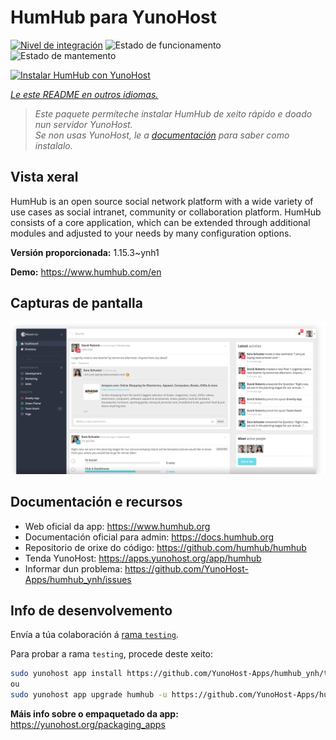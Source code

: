 <!--
NOTA: Este README foi creado automáticamente por <https://github.com/YunoHost/apps/tree/master/tools/readme_generator>
NON debe editarse manualmente.
-->

# HumHub para YunoHost

[![Nivel de integración](https://dash.yunohost.org/integration/humhub.svg)](https://dash.yunohost.org/appci/app/humhub) ![Estado de funcionamento](https://ci-apps.yunohost.org/ci/badges/humhub.status.svg) ![Estado de mantemento](https://ci-apps.yunohost.org/ci/badges/humhub.maintain.svg)

[![Instalar HumHub con YunoHost](https://install-app.yunohost.org/install-with-yunohost.svg)](https://install-app.yunohost.org/?app=humhub)

*[Le este README en outros idiomas.](./ALL_README.md)*

> *Este paquete permíteche instalar HumHub de xeito rápido e doado nun servidor YunoHost.*  
> *Se non usas YunoHost, le a [documentación](https://yunohost.org/install) para saber como instalalo.*

## Vista xeral

HumHub is an open source social network platform with a wide variety of use cases as social intranet, community or collaboration platform. HumHub consists of a core application, which can be extended through additional modules and adjusted to your needs by many configuration options. 


**Versión proporcionada:** 1.15.3~ynh1

**Demo:** <https://www.humhub.com/en>

## Capturas de pantalla

![Captura de pantalla de HumHub](./doc/screenshots/app_small.png)

## Documentación e recursos

- Web oficial da app: <https://www.humhub.org>
- Documentación oficial para admin: <https://docs.humhub.org>
- Repositorio de orixe do código: <https://github.com/humhub/humhub>
- Tenda YunoHost: <https://apps.yunohost.org/app/humhub>
- Informar dun problema: <https://github.com/YunoHost-Apps/humhub_ynh/issues>

## Info de desenvolvemento

Envía a túa colaboración á [rama `testing`](https://github.com/YunoHost-Apps/humhub_ynh/tree/testing).

Para probar a rama `testing`, procede deste xeito:

```bash
sudo yunohost app install https://github.com/YunoHost-Apps/humhub_ynh/tree/testing --debug
ou
sudo yunohost app upgrade humhub -u https://github.com/YunoHost-Apps/humhub_ynh/tree/testing --debug
```

**Máis info sobre o empaquetado da app:** <https://yunohost.org/packaging_apps>
